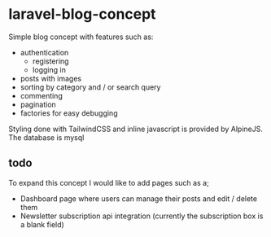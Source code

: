 # laravel-blog-concept
Simple blog concept with features such as:
* authentication 
  * registering
  * logging in
* posts with images
* sorting by category and / or search query
* commenting
* pagination
* factories for easy debugging

Styling done with TailwindCSS and inline javascript is provided by AlpineJS.
The database is mysql

## todo
To expand this concept I would like to add pages such as a;
* Dashboard page where users can manage their posts and edit / delete them
* Newsletter subscription api integration (currently the subscription box is a blank field)
